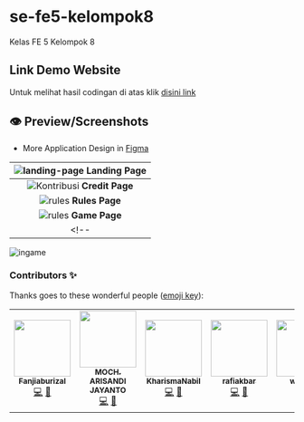 # se-fe5-kelompok8
 Kelas FE 5 Kelompok 8
 
## Link Demo Website
Untuk melihat hasil codingan di atas klik [disini link](https://rg-km.github.io/se-fe5-kelompok8/)

## 👁️ Preview/Screenshots

- More Application Design in [Figma](https://www.figma.com/file/oZ9fvV4ykIXpUOdeaHahOb/Project-Snake-Game?node-id=0%3A1)

| ![landing-page](https://user-images.githubusercontent.com/30518462/158132194-8b17a21f-7a2d-401a-ba74-c9795e225b23.png) **Landing Page** |
| :--: | 
| ![Kontribusi](https://user-images.githubusercontent.com/30518462/158132479-3cf21fda-9462-49ba-9d8a-277f8be3366f.png) **Credit Page** | 
|![rules](https://user-images.githubusercontent.com/30518462/158132693-54cb79d2-ebe1-444b-a75e-1bc8732f3b8b.png) **Rules Page** | 
|![rules](https://user-images.githubusercontent.com/30518462/158133639-353128ee-9d26-49b9-b004-b4eb3e9e3fef.png) **Game Page** | 
<!-- |   -->

![ingame](https://user-images.githubusercontent.com/30518462/158133639-353128ee-9d26-49b9-b004-b4eb3e9e3fef.png)

### Contributors ✨

Thanks goes to these wonderful people ([emoji key](https://allcontributors.org/docs/en/emoji-key)):

<!-- ALL-CONTRIBUTORS-LIST:START - Do not remove or modify this section -->
<!-- prettier-ignore-start -->
<!-- markdownlint-disable -->
<table>
  <tr>
    <td align="center"><a href="https://github.com/fanjiabuizal"><img src="https://avatars.githubusercontent.com/u/57984135?v=4" width="100px;" alt=""/><br /><sub><b>Fanjiaburizal</b></sub></a><br /><a href="https://github.com/rg-km/se-fe5-kelompok8/commits?author=Fanjiaburizal" title="Code">💻</a> <a href="#design-Fanjiaburizal" title="Design">🎨</a></td>
    <td align="center"><a href="https://github.com/MochArisandiJayanto"><img src="https://avatars.githubusercontent.com/u/30518462?v=4?s=100" width="100px;" alt=""/><br /><sub><b>MOCH. ARISANDI JAYANTO</b></sub></a><br /><a href="https://github.com/rg-km/se-fe5-kelompok8/commits?author=MochArisandiJayanto" title="Code">💻</a> <a href="#design-MochArisandiJayanto" title="Design">🎨</a></td>
    <td align="center"><a href="https://github.com/KharismaNabil"><img src="https://avatars.githubusercontent.com/u/63237451?v=4" width="100px;" alt=""/><br /><sub><b>KharismaNabil</b></sub></a><br /><a href="https://github.com/rg-km/se-fe5-kelompok8/commits?author=KharismaNabil" title="Code">💻</a> <a href="#design-KharismaNabil" title="Design">🎨</a></td>
    <td align="center"><a href="https://github.com/rafiakbar13"><img src="https://avatars.githubusercontent.com/u/90025508?v=4" width="100px;" alt=""/><br /><sub><b>rafiakbar</b></sub></a><br /><a href="https://github.com/rg-km/se-fe5-kelompok8/commits?author=rafiakbar13" title="Code">💻</a> <a href="#design-rafiakbar13" title="Design">🎨</a></td>
    <td align="center"><a href="https://github.com/wiranda99"><img src="https://avatars.githubusercontent.com/u/100763014?v=4" width="100px;" alt=""/><br /><sub><b>wiranda</b></sub></a><br /><a href="https://github.com/rg-km/se-fe5-kelompok8/commits?author=wiranda99" title="Code">💻</a> <a href="#design-wiranda99" title="Design">🎨</a></td>
  </tr>
</table>
